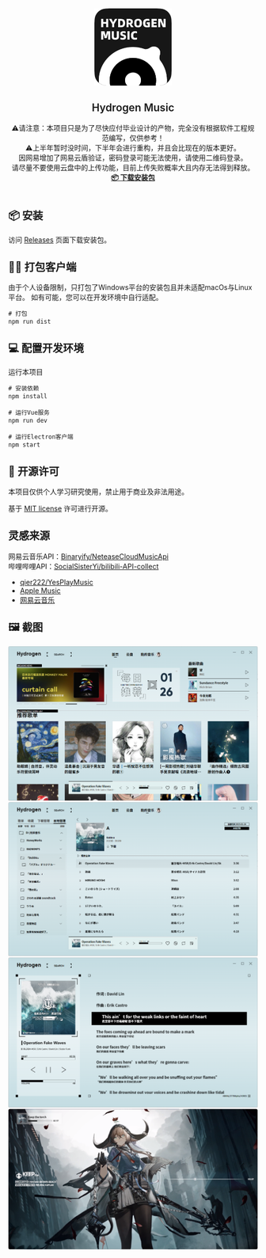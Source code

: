 <br />
<p align="center">
  <a href="https://github.com/Kaidesuyo/Hydrogen-Music" target="blank">
    <img src="img/icon.png" alt="Logo" width="156" height="156">
  </a>
  <h2 align="center" style="font-weight: 600">Hydrogen Music</h2>

  <p align="center">
    ⚠️请注意：本项目只是为了尽快应付毕业设计的产物，完全没有根据软件工程规范编写，仅供参考！
    <br />
    ⚠️上半年暂时没时间，下半年会进行重构，并且会比现在的版本更好。
    <br />
    因网易增加了网易云盾验证，密码登录可能无法使用，请使用二维码登录。
    <br />
    请尽量不要使用云盘中的上传功能，目前上传失败概率大且内存无法得到释放。
    <br />
    <a href="#%EF%B8%8F-安装" target="blank"><strong>📦️ 下载安装包</strong></a>
    <br />
    <br />
  </p>
</p>

## 📦️ 安装

访问 [Releases](https://github.com/Kaidesuyo/Hydrogen-Music/releases)
页面下载安装包。

## 👷‍♂️ 打包客户端

由于个人设备限制，只打包了Windows平台的安装包且并未适配macOs与Linux平台。
如有可能，您可以在开发环境中自行适配。

```shell
# 打包
npm run dist
```

## :computer: 配置开发环境

运行本项目

```shell
# 安装依赖
npm install

# 运行Vue服务
npm run dev

# 运行Electron客户端
npm start
```

## 📜 开源许可

本项目仅供个人学习研究使用，禁止用于商业及非法用途。

基于 [MIT license](https://opensource.org/licenses/MIT) 许可进行开源。

## 灵感来源

网易云音乐API：[Binaryify/NeteaseCloudMusicApi](https://github.com/Binaryify/NeteaseCloudMusicApi)<br />
哔哩哔哩API：[SocialSisterYi/bilibili-API-collect](https://github.com/SocialSisterYi/bilibili-API-collect)

- [qier222/YesPlayMusic](https://github.com/qier222/YesPlayMusic)
- [Apple Music](https://music.apple.com)
- [网易云音乐](https://music.163.com)

## 🖼️ 截图

![home][home-screenshot]
![playlist][playlist-screenshot]
![lyric][lyric-screenshot]
![music_video][music_video-screenshot]

<!-- MARKDOWN LINKS & IMAGES -->
<!-- https://www.markdownguide.org/basic-syntax/#reference-style-links -->

[home-screenshot]: img/home.png
[playlist-screenshot]: img/playlist.png
[lyric-screenshot]: img/lyric.png
[music_video-screenshot]: img/music_video.png

